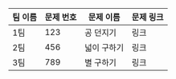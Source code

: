 | 팀 이름 | 문제 번호 | 문제 이름   | 문제 링크 |
| ------- | --------- | ----------- | --------- |
| 1팀     | 123       | 공 던지기   | 링크      |
| 2팀     | 456       | 넓이 구하기 | 링크      |
| 3팀     | 789       | 별 구하기   | 링크      |
